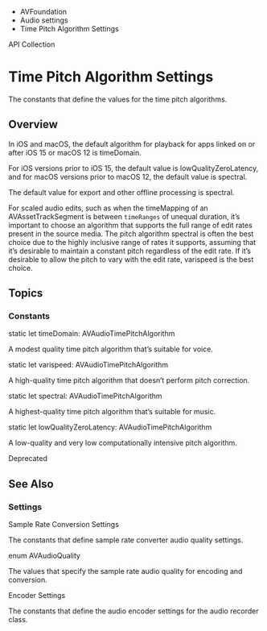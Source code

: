 

- AVFoundation
- Audio settings
-  Time Pitch Algorithm Settings 

API Collection

# Time Pitch Algorithm Settings

The constants that define the values for the time pitch algorithms.

## Overview

In iOS and macOS, the default algorithm for playback for apps linked on or after iOS 15 or macOS 12 is timeDomain.

For iOS versions prior to iOS 15, the default value is lowQualityZeroLatency, and for macOS versions prior to macOS 12, the default value is spectral.

The default value for export and other offline processing is spectral.

For scaled audio edits, such as when the timeMapping of an AVAssetTrackSegment is between `timeRanges` of unequal duration, it’s important to choose an algorithm that supports the full range of edit rates present in the source media. The pitch algorithm spectral is often the best choice due to the highly inclusive range of rates it supports, assuming that it’s desirable to maintain a constant pitch regardless of the edit rate. If it’s desirable to allow the pitch to vary with the edit rate, varispeed is the best choice.

## Topics

### Constants

static let timeDomain: AVAudioTimePitchAlgorithm

A modest quality time pitch algorithm that’s suitable for voice.

static let varispeed: AVAudioTimePitchAlgorithm

A high-quality time pitch algorithm that doesn’t perform pitch correction.

static let spectral: AVAudioTimePitchAlgorithm

A highest-quality time pitch algorithm that’s suitable for music.

static let lowQualityZeroLatency: AVAudioTimePitchAlgorithm

A low-quality and very low computationally intensive pitch algorithm.

Deprecated

## See Also

### Settings

Sample Rate Conversion Settings

The constants that define sample rate converter audio quality settings.

enum AVAudioQuality

The values that specify the sample rate audio quality for encoding and conversion.

Encoder Settings

The constants that define the audio encoder settings for the audio recorder class.


